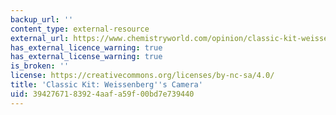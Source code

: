 ```yaml
---
backup_url: ''
content_type: external-resource
external_url: https://www.chemistryworld.com/opinion/classic-kit-weissenbergs-camera/1014829.article
has_external_licence_warning: true
has_external_license_warning: true
is_broken: ''
license: https://creativecommons.org/licenses/by-nc-sa/4.0/
title: 'Classic Kit: Weissenberg''s Camera'
uid: 39427671-8392-4aaf-a59f-00bd7e739440
---
```

